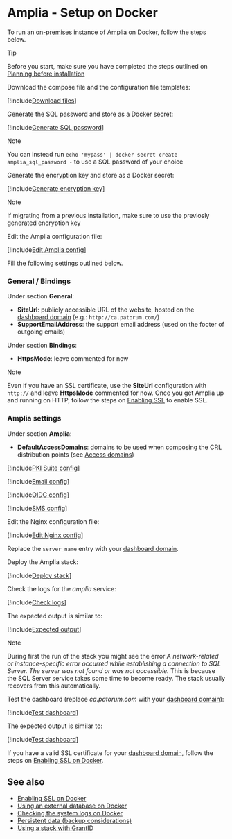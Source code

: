 ﻿# Amplia - Setup on Docker

To run an [on-premises](../index.md) instance of [Amplia](../../index.md) on Docker, follow the steps below.

> [!TIP]
> Before you start, make sure you have completed the steps outlined on [Planning before installation](../index.md#planning)

Download the compose file and the configuration file templates:

[!include[Download files](../../../../../includes/amplia/docker/download.md)]

Generate the SQL password and store as a Docker secret:

[!include[Generate SQL password](../../../../../includes/amplia/docker/gen-sql-password.md)]

> [!NOTE]
> You can instead run `echo 'mypass' | docker secret create amplia_sql_password -` to use a SQL password of your choice

Generate the encryption key and store as a Docker secret:

[!include[Generate encryption key](../../../../../includes/amplia/docker/gen-encryption-key.md)]

> [!NOTE]
> If migrating from a previous installation, make sure to use the previosly generated encryption key

Edit the Amplia configuration file:

[!include[Edit Amplia config](../../../../../includes/amplia/docker/edit-amplia-config.md)]

Fill the following settings outlined below.

### General / Bindings

Under section **General**:

* **SiteUrl**: publicly accessible URL of the website, hosted on the [dashboard domain](../index.md#dashboard-domain) (e.g.: `http://ca.patorum.com/`)
* **SupportEmailAddress**: the support email address (used on the footer of outgoing emails)

Under section **Bindings**:

* **HttpsMode**: leave commented for now

> [!NOTE]
> Even if you have an SSL certificate, use the **SiteUrl** configuration with `http://` and leave **HttpsMode** commented for now. Once you get Amplia
> up and running on HTTP, follow the steps on [Enabling SSL](enable-ssl.md) to enable SSL.

### Amplia settings

Under section **Amplia**:

* **DefaultAccessDomains**: domains to be used when composing the CRL distribution points (see [Access domains](../index.md#access-domains))

[!include[PKI Suite config](../includes/pki-config.md)]

[!include[Email config](../includes/email-config.md)]

[!include[OIDC config](../includes/oidc-config.md)]

[!include[SMS config](../includes/sms-config.md)]

Edit the Nginx configuration file:

[!include[Edit Nginx config](../../../../../includes/amplia/docker/edit-nginx-config.md)]

Replace the `server_name` entry with your [dashboard domain](../index.md#dashboard-domain).

Deploy the Amplia stack:

[!include[Deploy stack](../../../../../includes/amplia/docker/deploy.md)]

Check the logs for the *amplia* service:

[!include[Check logs](../../../../../includes/amplia/docker/check-logs-amplia.md)]

The expected output is similar to:

[!include[Expected output](../../../../../includes/amplia/docker/check-logs-amplia-output.md)]

> [!NOTE]
> During first the run of the stack you might see the error *A network-related or instance-specific error occurred while establishing a connection to SQL Server. The server was not found or was not accessible.*
> This is because the SQL Server service takes some time to become ready. The stack usually recovers from this automatically.

Test the dashboard (replace *ca.patorum.com* with your [dashboard domain](../index.md#dashboard-domain)):

[!include[Test dashboard](../../../../../includes/amplia/docker/test-dashboard.md)]

The expected output is similar to:

[!include[Test dashboard](../../../../../includes/amplia/linux/test-service-output.md)]

If you have a valid SSL certificate for your [dashboard domain](../index.md#dashboard-domain), follow the steps on [Enabling SSL on Docker](enable-ssl.md).

## See also

* [Enabling SSL on Docker](enable-ssl.md)
* [Using an external database on Docker](external-db.md)
* [Checking the system logs on Docker](check-logs.md)
* [Persistent data (backup considerations)](persistent-data.md)
* [Using a stack with GrantID](internal-grantid.md)
